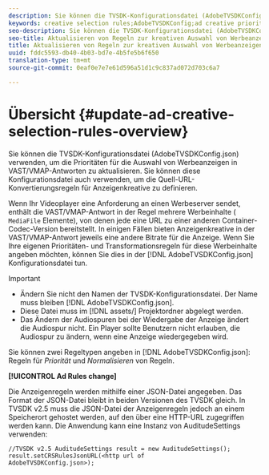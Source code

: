```yaml
---
description: Sie können die TVSDK-Konfigurationsdatei (AdobeTVSDKConfig.json) verwenden, um die Prioritäten für die Auswahl von Werbeanzeigen in VAST/VMAP-Antworten zu aktualisieren. Sie können diese Konfigurationsdatei auch verwenden, um die Quell-URL-Konvertierungsregeln für Anzeigenkreative zu definieren.
keywords: creative selection rules;AdobeTVSDKConfig;ad creative priorities;transformation rules
seo-description: Sie können die TVSDK-Konfigurationsdatei (AdobeTVSDKConfig.json) verwenden, um die Prioritäten für die Auswahl von Werbeanzeigen in VAST/VMAP-Antworten zu aktualisieren. Sie können diese Konfigurationsdatei auch verwenden, um die Quell-URL-Konvertierungsregeln für Anzeigenkreative zu definieren.
seo-title: Aktualisieren von Regeln zur kreativen Auswahl von Werbeanzeigen
title: Aktualisieren von Regeln zur kreativen Auswahl von Werbeanzeigen
uuid: fddc5593-db40-4b03-bd7e-4b5fe5b6f650
translation-type: tm+mt
source-git-commit: 0eaf0e7e7e61d596a51d1c9c837ad072d703c6a7

---
```



# Übersicht {#update-ad-creative-selection-rules-overview}

Sie können die TVSDK-Konfigurationsdatei (AdobeTVSDKConfig.json) verwenden, um die Prioritäten für die Auswahl von Werbeanzeigen in VAST/VMAP-Antworten zu aktualisieren. Sie können diese Konfigurationsdatei auch verwenden, um die Quell-URL-Konvertierungsregeln für Anzeigenkreative zu definieren.

Wenn Ihr Videoplayer eine Anforderung an einen Werbeserver sendet, enthält die VAST/VMAP-Antwort in der Regel mehrere Werbeinhalte ( `MediaFile` Elemente), von denen jede eine URL zu einer anderen Container-Codec-Version bereitstellt. In einigen Fällen bieten Anzeigenkreative in der VAST/VMAP-Antwort jeweils eine andere Bitrate für die Anzeige. Wenn Sie Ihre eigenen Prioritäten- und Transformationsregeln für diese Werbeinhalte angeben möchten, können Sie dies in der [!DNL AdobeTVSDKConfig.json] Konfigurationsdatei tun.

>[!IMPORTANT]
>
>* Ändern Sie nicht den Namen der TVSDK-Konfigurationsdatei. Der Name muss bleiben [!DNL AdobeTVSDKConfig.json].
>* Diese Datei muss im [!DNL assets/] Projektordner abgelegt werden.
>* Das Ändern der Audiospuren bei der Wiedergabe der Anzeige ändert die Audiospur nicht. Ein Player sollte Benutzern nicht erlauben, die Audiospur zu ändern, wenn eine Anzeige wiedergegeben wird.
>



Sie können zwei Regeltypen angeben in [!DNL AdobeTVSDKConfig.json]: Regeln für *Priorität* und *Normalisieren* von Regeln.

**[!UICONTROL Ad Rules change]**

<!--<a id="section_EDCE7C94156D4A47AA2FBAE9BE0390CE"></a>-->

Die Anzeigenregeln werden mithilfe einer JSON-Datei angegeben. Das Format der JSON-Datei bleibt in beiden Versionen des TVSDK gleich. In TVSDK v2.5 muss die JSON-Datei der Anzeigenregeln jedoch an einem Speicherort gehostet werden, auf den über eine HTTP-URL zugegriffen werden kann. Die Anwendung kann eine Instanz von AuditudeSettings verwenden:

```
//TVSDK v2.5 AuditudeSettings result = new AuditudeSettings(); 
result.setCRSRulesJsonURL(<http url of 
AdobeTVSDKConfig.json>);  
```

